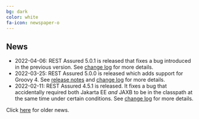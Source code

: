 ```yaml
---
bg: dark
color: white
fa-icon: newspaper-o
---
```

## News
* 2022-04-06: REST Assured 5.0.1 is released that fixes a bug introduced in the previous version. See [change log](https://raw.githubusercontent.com/rest-assured/rest-assured/master/changelog.txt) for more details.
* 2022-03-25: REST Assured 5.0.0 is released which adds support for Groovy 4. See [release notes](https://github.com/rest-assured/rest-assured/wiki/ReleaseNotes50) and [change log](https://raw.githubusercontent.com/rest-assured/rest-assured/master/changelog.txt) for more details.
* 2022-02-11: REST Assured 4.5.1 is released. It fixes a bug that accidentally required both Jakarta EE _and_ JAXB to be in the classpath at the same time under certain conditions. See [change log](https://raw.githubusercontent.com/rest-assured/rest-assured/master/changelog.txt) for more details.


Click [here](https://github.com/rest-assured/rest-assured/wiki/OldNews) for older news.